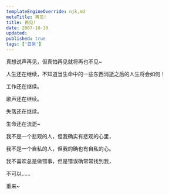 ```yaml
---
templateEngineOverride: njk,md
metaTitle: 再见!
title: 再见!
date: 2007-10-30
updated:
published: true
tags: ['日常']
---
```


<div class="col-start-3 col-end-9">
真想说声再见，但真怕再见就将再也不见~

人生还在继续，不知道当生命中的一些东西消逝之后的人生将会如何！

工作还在继续。

歌声还在继续。

失落还在继续。

生命还在流逝~

我不是一个悲观的人，但我确实有悲观的心里，

我不是一个自私的人，但我的确也有自私的心。

我不喜欢总是做错事，但是错误确常常找到我，

不可以……　

重来~
</div>
